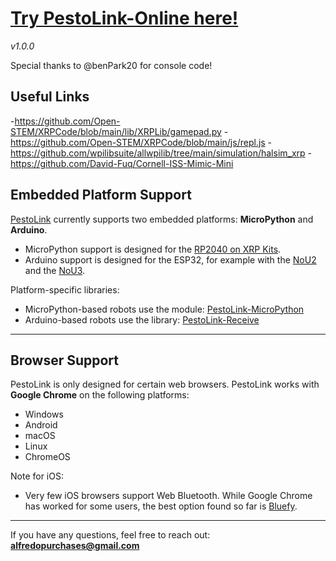 
# [Try PestoLink-Online here!](http://pestol.ink/)

*v1.0.0*

Special thanks to @benPark20 for console code!

## Useful Links
-https://github.com/Open-STEM/XRPCode/blob/main/lib/XRPLib/gamepad.py
-https://github.com/Open-STEM/XRPCode/blob/main/js/repl.js
-https://github.com/wpilibsuite/allwpilib/tree/main/simulation/halsim_xrp
-https://github.com/David-Fuq/Cornell-ISS-Mimic-Mini

## Embedded Platform Support

[PestoLink](https://github.com/AlfredoSystems/PestoLink-MicroPython) currently supports two embedded platforms: **MicroPython** and **Arduino**.

- MicroPython support is designed for the [RP2040 on XRP Kits](https://www.sparkfun.com/products/22230).
- Arduino support is designed for the ESP32, for example with the [NoU2](https://alfredo-nou2.readthedocs.io/en/latest/robot_programming_tutorial_Pesto_Link.html) and the [NoU3](https://alfredo-nou3.readthedocs.io/robot_programming_tutorial_Pesto_Link.html).

Platform-specific libraries:

- MicroPython-based robots use the module: [PestoLink-MicroPython](https://github.com/AlfredoSystems/PestoLink-MicroPython/tree/main)
- Arduino-based robots use the library: [PestoLink-Receive](https://github.com/AlfredoSystems/PestoLink-Receive)

---

## Browser Support

PestoLink is only designed for certain web browsers. PestoLink works with **Google Chrome** on the following platforms:

- Windows
- Android
- macOS
- Linux
- ChromeOS

Note for iOS: 
- Very few iOS browsers support Web Bluetooth. While Google Chrome has worked for some users, the best option found so far is [Bluefy](https://apps.apple.com/us/app/bluefy-web-ble-browser/id1492822055).

---

If you have any questions, feel free to reach out: **alfredopurchases@gmail.com**
